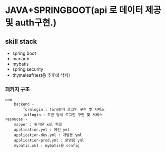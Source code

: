 # JAVA+SPRINGBOOT(api 로 데이터 제공 및 auth구현.)
## skill stack
* spring boot
* mariadb
* mybatis
* spring security
* thymeleaf(test용 추후에 삭제)

### 패키지 구조
    com -
        backend - 
            formlogin : form방식 로그인 구현 및 서비스
            jwtlogin : 토큰 방식 로그인 구현 및 서비스
    resouces -
        mapper : 쿼리문 xml 파일
        application.yml : 메인 yml
        application-dev.yml : 개발용 yml
        application-prod.yml : 운영용 yml
        mybatis.xml : mybatis용 config 

      